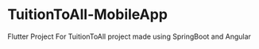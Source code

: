 # TuitionToAll-MobileApp

Flutter Project For TuitionToAll project made using SpringBoot and Angular


